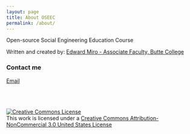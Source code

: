 ```yaml
---
layout: page
title: About OSEEC
permalink: /about/
---
```

<p>Open-source Social Engineering Education Course</p>
<p>Written and created by: <a href="c1ph0r.github.io">Edward Miro - Associate Faculty, Butte College</a></p>

### Contact me

[Email](mailto:mirolabssec@protonmail.com)

<br><br><br>
<a rel="license" href="http://creativecommons.org/licenses/by-nc/3.0/us/"><img alt="Creative Commons License" style="border-width:0" src="https://i.creativecommons.org/l/by-nc/3.0/us/88x31.png" /></a><br />This work is licensed under a <a rel="license" href="http://creativecommons.org/licenses/by-nc/3.0/us/">Creative Commons Attribution-NonCommercial 3.0 United States License</a>
